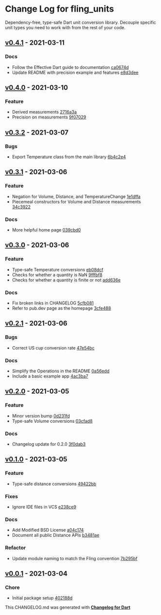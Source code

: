 # Change Log for fling_units

Dependency-free, type-safe Dart unit conversion library. Decouple specific unit types you need to work with from the
rest of your code.

## [v0.4.1](https://bitbucket.org/gelbermungo/fling-units/commits/tag/v0.4.1) - 2021-03-11

### Docs

* Follow the Effective Dart guide to
  documentation [ca0674d](https://bitbucket.org/gelbermungo/fling-units/commits/ca0674d38c97b1caf6e8a91cbd09ed38ccdf593f)
* Update README with precision example and
  features [e8d3dee](https://bitbucket.org/gelbermungo/fling-units/commits/e8d3dee48fe577e0c7d43580b623fd56c13d564b)

## [v0.4.0](https://bitbucket.org/gelbermungo/fling-units/commits/tag/v0.4.0) - 2021-03-10

### Feature

* Derived
  measurements [2716a3a](https://bitbucket.org/gelbermungo/fling-units/commits/2716a3a89682a6ae44111e95da2e75f101c29743)
* Precision on
  measurements [9f07029](https://bitbucket.org/gelbermungo/fling-units/commits/9f07029b5d87f95043495ea88cefc0a88c8f2a5c)

## [v0.3.2](https://bitbucket.org/gelbermungo/fling-units/commits/tag/v0.3.2) - 2021-03-07

### Bugs

* Export Temperature class from the main
  library [6b4c2e4](https://bitbucket.org/gelbermungo/fling-units/commits/6b4c2e4abdbef01e9b0771fd9d687a60fd86154d)

## [v0.3.1](https://bitbucket.org/gelbermungo/fling-units/commits/tag/v0.3.1) - 2021-03-06

### Feature

* Negation for Volume, Distance, and
  TemperatureChange [1e1dffa](https://bitbucket.org/gelbermungo/fling-units/commit/1e1dffac9edc5579aa0e0b620d97c5d262c1724a)
* Piecemeal constructors for Volume and Distance measurements [34c3922](https://bitbucket.org/gelbermungo/fling-units/commit/34c39224f0a95a7b4292e6b6f95345ea933b616a)

### Docs
* More helpful home page [039cbd0](https://bitbucket.org/gelbermungo/fling-units/commit/039cbd02b8e22b5612c98bdb7ee79982a2841c7d)

## [v0.3.0](https://bitbucket.org/gelbermungo/fling-units/commits/tag/v0.3.0) - 2021-03-06

### Feature
* Type-safe Temperature conversions [eb08dcf](https://bitbucket.org/gelbermungo/fling-units/commit/eb08dcf10d3dd30c1fe4dd13cd09c2a639830ecb)
* Checks for whether a quantity is NaN [9fffbf8](https://bitbucket.org/gelbermungo/fling-units/commit/9fffbf8b070c45da57c03316f2cb97eb8786beeb)
* Checks for whether a quantity is finite or not [add636e](https://bitbucket.org/gelbermungo/fling-units/commit/add636e7f503ace20c6b46165eb1d1774ee4b451)

### Docs
* Fix broken links in CHANGELOG [5cfb081](https://bitbucket.org/gelbermungo/fling-units/commit/5cfb08153075499497ca823ddccf7f63bbc2d022)
* Refer to pub.dev page as the homepage [3cfe488](https://bitbucket.org/gelbermungo/fling-units/commit/3cfe48813074a9fc777bb7ff9fa5ea369b4335a9)

## [v0.2.1](https://bitbucket.org/gelbermungo/fling-units/commits/tag/v0.2.1) - 2021-03-06

### Bugs
* Correct US cup conversion rate [47e54bc](https://bitbucket.org/gelbermungo/fling-units/commit/47e54bcfed45b287a6f5567086f6c012e39ec2ae)

### Docs
* Simplify the Operations in the README [0a56edd](https://bitbucket.org/gelbermungo/fling-units/commit/0a56edd6f636102577c5099bd2edf108070fcf1a)
* Include a basic example app [4ac3ba7](https://bitbucket.org/gelbermungo/fling-units/commit/4ac3ba79d04757e9afba7b20b5cb5ca5a460362d)

## [v0.2.0](https://bitbucket.org/gelbermungo/fling-units/commits/tag/v0.2.0) - 2021-03-05

### Feature
* Minor version bump [0d231fd](https://bitbucket.org/gelbermungo/fling-units/commit/0d231fdac71338104b38e5b38c58d0cb803de8d0)
* Type-safe Volume conversions [03cfad8](https://bitbucket.org/gelbermungo/fling-units/commit/03cfad821da7185a1159857a89858dda58b97eb6)

### Docs
* Changelog update for 0.2.0 [3f0dab3](https://bitbucket.org/gelbermungo/fling-units/commit/3f0dab39c7523296b67b48c205626daa71f967c9)

## [v0.1.0](https://bitbucket.org/gelbermungo/fling-units/commits/tag/v0.1.0) - 2021-03-05

### Feature
* Type-safe distance conversions [49422bb](https://bitbucket.org/gelbermungo/fling-units/commit/49422bb8282ecebaed00b67b5197eb1c84a76be5)

### Fixes
* Ignore IDE files in VCS [e238ce9](https://bitbucket.org/gelbermungo/fling-units/commit/e238ce973b7c7baac98b4d894bcfcaf604788854)

### Docs
* Add Modified BSD License [a04c174](https://bitbucket.org/gelbermungo/fling-units/commit/a04c174c5ff486f490d90c76747d302685b698c3)
* Document all public Distance APIs [b3481ae](https://bitbucket.org/gelbermungo/fling-units/commit/b3481aec272405a3b610fedd54505bb6205920df)

### Refactor
* Update module naming to match the Fling convention [7b295bf](https://bitbucket.org/gelbermungo/fling-units/commit/7b295bf6cbe68e8592c3acbac1a5109c61a47eb6)

## [v0.0.1](https://bitbucket.org/gelbermungo/fling-units/commits/tag/v0.0.1) - 2021-03-04

### Chore
* Initial package setup [402188d](https://bitbucket.org/gelbermungo/fling-units/commit/402188dbcc53bc2fd4a1fd2074e86ed877d9fe13)


This CHANGELOG.md was generated with [**Changelog for Dart**](https://pub.dartlang.org/packages/changelog)